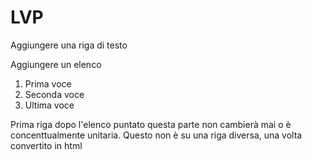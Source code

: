 # LVP

Aggiungere una riga di testo

Aggiungere un elenco
1. Prima voce
2. Seconda voce
3. Ultima voce

Prima riga dopo l'elenco puntato questa parte non cambierà mai o è concenttualmente unitaria.
Questo non è su una riga diversa, una volta convertito in html
